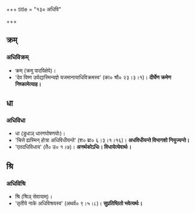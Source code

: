 +++
title = "१३० अधिवि"

+++

## क्रम्
### अधिविक्रम्
- क्रम् (क्रमु पादविक्षेपे)।
- 'देव विष्ण उर्वद्यास्मिन्यज्ञे यजमानायाधिविक्रमस्व' (का० श्रौ० २३।३।१)। **दीर्घेण क्रमेण निष्क्रामेत्याह।**

## धा
### अधिविधा
- धा (डुधाञ् धारणपोषणयोः)।  
- 'चित्ते ह्यस्मिन् होत्रा अधिविधीयन्ते' (श० ब्रा० ६।३।१।१६)।  **अधविधीयन्ते विभागशो नियुज्यन्ते।**
- 'एतदधिविधाय' (तै० उ० १।७)। **अनर्थकोऽधिः। विधायेत्येवार्थः।**

## श्रि
### अधिविश्रि
- श्रि (श्रिञ् सेवायाम्)।  
- 'तृतीये नाके अधिविश्रयस्व' (अथर्व० ९।५।८)। **सुप्रतिष्ठितो भवेत्यर्थः।**

